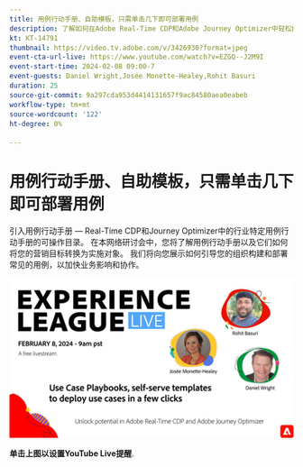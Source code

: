 ```yaml
---
title: 用例行动手册、自助模板，只需单击几下即可部署用例
description: 了解如何在Adobe Real-Time CDP和Adobe Journey Optimizer中轻松部署用例行动手册并释放潜力。
kt: KT-14791
thumbnail: https://video.tv.adobe.com/v/3426930?format=jpeg
event-cta-url-live: https://www.youtube.com/watch?v=EZGQ--J2M9I
event-start-time: 2024-02-08 09:00-7
event-guests: Daniel Wright,Josée Monette-Healey,Rohit Basuri
duration: 25
source-git-commit: 9a297cda953d4414131657f9ac84580aea0eabeb
workflow-type: tm+mt
source-wordcount: '122'
ht-degree: 0%

---
```


# 用例行动手册、自助模板，只需单击几下即可部署用例

引入用例行动手册 — Real-Time CDP和Journey Optimizer中的行业特定用例行动手册的可操作目录。 在本网络研讨会中，您将了解用例行动手册以及它们如何将您的营销目标转换为实施对象。 我们将向您展示如何引导您的组织构建和部署常见的用例，以加快业务影响和协作。

[![ExL LIVE 2024年2月08日](assets/WebBanner-Feb08-2024.jpg)](https://www.youtube.com/watch?v=EZGQ--J2M9I)

**单击上图以设置YouTube Live提醒**.

